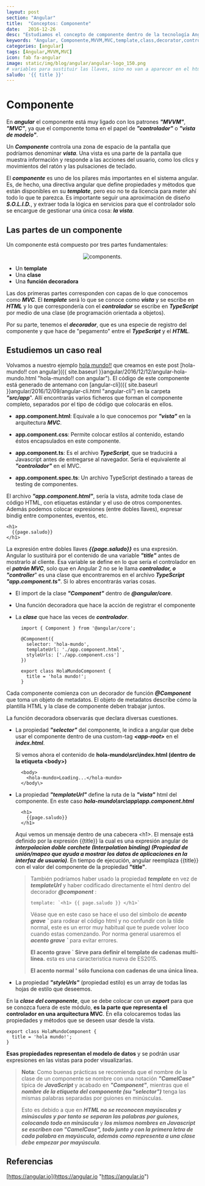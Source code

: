 ```yaml
---
layout: post
section: "Angular"
title:  "Conceptos: Componente"
date:   2016-12-26
desc: "Estudiamos el concepto de componente dentro de la tecnología Angular."
keywords: "Angular, Componente,MVVM,MVC,template,class,decorator,controller"
categories: [angular]
tags: [Angular,MVVM,MVC]
icon: fab fa-angular
image: static/img/blog/angular/angular-logo_150.png
# variables para sustituir las llaves, sino no van a aparecer en el html hay que referenciarlas así {{ page.saludo }}
saludo: '{{ title }}'
---
```


# Componente #

En ***angular*** el componente está muy ligado con los patrones ***"MVVM"***, ***"MVC"***, ya que el componente toma en el papel de ***"controlador"*** o ***"vista de modelo"***.

Un ***Componente*** controla una zona de espacio de la pantalla que podríamos denominar ***vista***. Una vista es una parte de la pantalla que muestra información y responde a las acciones del usuario, como los clics y movimientos del ratón y las pulsaciones de teclado.

El ***componente*** es uno de los pilares más importantes en el sistema angular. Es, de hecho, una directiva angular que define propiedades y métodos que están disponibles en su ***template***, pero eso no te da licencia para meter ahí todo lo que te parezca. Es importante seguir una aproximación de diseño ***S.O.L.I.D.***, y extraer toda la lógica en servicios para que el controlador solo se encargue de gestionar una única cosa: ***la vista***.

## Las partes de un componente ##

Un componente está compuesto por tres partes fundamentales:

<div style="text-align: center;margin: 1em;">
	<img src="{{ site.baseurl }}static/img/blog/angular/components.png" class="img-thumbnail" alt="components."/>
</div>

- Un **template**
- Una **clase**
- Una **función decoradora**

Las dos primeras partes corresponden con capas de lo que conocemos como ***MVC***. El ***template*** será lo que se conoce como ***vista*** y se escribe en ***HTML*** y lo que correspondería con el ***controlador*** se escribe en ***TypeScript*** por medio de una clase (de programación orientada a objetos).

Por su parte, tenemos el ***decorador***, que es una especie de registro del componente y que hace de "pegamento" entre el ***TypeScript*** y el ***HTML***.

## Estudiemos un caso real ##

Volvamos a nuestro ejemplo [hola mundo!!](https://github.com/javiermartinalonso/Angular-2/tree/master/hola-mundo "hola mundo!!") que creamos en este post [hola-mundo!! con angular]({{ site.baseurl }}angular/2016/12/12/angular-hola-mundo.html "hola-mundo!! con angular"). El código de este componente está generado de antemano con [angular-cli]({{ site.baseurl }}angular/2016/12/09/angular-cli.html "angular-cli") en la carpeta ***"src/app***". Allí encontrarás varios ficheros que forman el componente completo, separados por el tipo de código que colocarás en ellos.

- **app.component.html**: Equivale a lo que conocemos por ***"vista"*** en la arquitectura ***MVC***.

- **app.component.css**: Permite colocar estilos al contenido, estando éstos encapsulados en este componente.

- **app.component.ts**: Es el archivo ***TypeScript***, que se traducirá a Javascript antes de entregarse al navegador. Sería el equivalente al ***"controlador"*** en el MVC.

- **app.component.spec.ts**: Un archivo TypeScript destinado a tareas de testing de componentes.

El archivo ***"app.component.html"***, sería la vista, admite toda clase de código HTML, con etiquetas estándar y el uso de otros componentes. Además podemos colocar expresiones (entre dobles llaves), expresar bindig entre componentes, eventos, etc.

    <h1>
      {{page.saludo}}
    </h1>

La expresión entre dobles llaves ***{{page.saludo}}*** es una expresión. Angular lo sustituirá por el contenido de una variable ***"title"*** antes de mostrarlo al cliente. Esa variable se define en lo que sería el controlador en el ***patrón MVC***, solo que en Angular 2 no se le llama ***controlador, o "controller***" es una clase que encontraremos en el archivo ***TypeScript*** ***"app.component.ts"***. Si lo abres encontrarás varias cosas.

- El import de la clase ***"Component"*** dentro de ***@angular/core***.
- Una función decoradora que hace la acción de registrar el componente
- La ***clase*** que hace las veces de ***controlador***.

        import { Component } from '@angular/core';
        
        @Component({
          selector: 'hola-mundo',
          templateUrl: './app.component.html',
          styleUrls: ['./app.component.css']
        })

        export class HolaMundoComponent {
          title = 'hola mundo!';
        }

Cada componente comienza con un decorador de función ***@Component*** que toma un objeto de metadatos. El objeto de metadatos describe cómo la plantilla HTML y la clase de componente deben trabajar juntos.

La función decoradora observarás que declara diversas cuestiones.

- La propiedad ***"selector"*** del componente, le indica a angular que debe usar el componente dentro de una custom-tag ***<app-root\>*** en el ***index.html***.

	Si vemos ahora el contenido de **hola-mundo\src\index.html (dentro de la etiqueta <body\>)**

	    <body>
	      <hola-mundo>Loading...</hola-mundo>
	    </body\>

- La propiedad ***"templateUrl"*** define la ruta de la ***"vista"*** html del componente. En este caso ***hola-mundo\src\app\app.component.html***

	    <h1>
	      {{page.saludo}}
	    </h1>

	Aqui vemos un mensaje dentro de una cabecera <h1\>. El mensaje está definido por la expresión \{\{title\}\} la cual es una expresión angular de ***interpolacion doble corchete (Interpolation binding) (Propiedad de unión/mapeo que ayuda a mostrar los datos de aplicaciones en la interfaz de usuario)***. En tiempo de ejecución, angular reemplaza \{\{title\}\} con el valor del componente de la propiedad **"title"**.

	> También podríamos haber usado la propiedad ***template*** en vez de ***templateUrl*** y haber codificado directamente el html dentro del decorador ***@component*** :
	> 
	>     template: `<h1> {{ page.saludo }} </h1>`
	> 
	> Véase que en este caso se hace el uso del símbolo de ***acento grave \`*** para rodear el código html y no confundir con la tilde normal, este es un error muy habitual que te puede volver loco cuando estas comenzando. Por norma general usaremos el ***acento grave \`*** para evitar errores. 
	> 
	> **El acento grave ` Sirve para definir el template de cadenas multi-línea.** esta es una caracteristica nueva de ES2015.
	> 
	> **El acento normal ' sólo funciona con cadenas de una única línea.**



- La propiedad ***"styleUrls"*** (propiedad estilo) es un array de todas las hojas de estilo que deseemos.

En la ***clase del componente***, que se debe colocar con un ***export*** para que se conozca fuera de este módulo, **es la parte que representa el controlador en una arquitectura MVC**. En ella colocaremos todas las propiedades y métodos que se deseen usar desde la vista.

    export class HolaMundoComponent {
      title = 'hola mundo!';
    }

**Esas propiedades representan el modelo de datos** y se podrán usar expresiones en las vistas para poder visualizarlas.


> **Nota**: Como buenas prácticas se recomienda que el nombre de la clase de un componente se nombre con una notación ***"CamelCase"*** típica de ***JavaScript*** y acabado en ***"Component"***, mientras que el ***nombre de la etiqueta del componente (su "selector")*** tenga las mismas palabras separadas por guiones en minúsculas.
> 
> Esto es debido a que en ***HTML no se reconocen mayúsculas y minúsculas y por tanto se separan las palabras por guiones, colocando todo en minúscula*** y ***los mismos nombres en Javascript se escriben con "CamelCase", todo junto y con la primera letra de cada palabra en mayúscula, además como representa a una clase debe empezar por mayúscula***.

## Referencias ##

[https://angular.io](https://angular.io "https://angular.io")